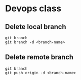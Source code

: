 # Devops class

## Delete local branch
```
git branch
git branch -d <branch-name>
```

## Delete remote branch
```
git branch
git push origin -d <branch-name>
```
